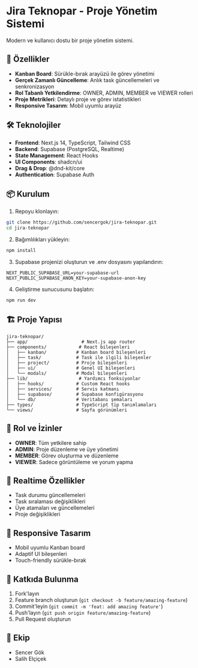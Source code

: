 # Jira Teknopar - Proje Yönetim Sistemi

Modern ve kullanıcı dostu bir proje yönetim sistemi.

## 🚀 Özellikler

- **Kanban Board**: Sürükle-bırak arayüzü ile görev yönetimi
- **Gerçek Zamanlı Güncelleme**: Anlık task güncellemeleri ve senkronizasyon
- **Rol Tabanlı Yetkilendirme**: OWNER, ADMIN, MEMBER ve VIEWER rolleri
- **Proje Metrikleri**: Detaylı proje ve görev istatistikleri
- **Responsive Tasarım**: Mobil uyumlu arayüz

## 🛠️ Teknolojiler

- **Frontend**: Next.js 14, TypeScript, Tailwind CSS
- **Backend**: Supabase (PostgreSQL, Realtime)
- **State Management**: React Hooks
- **UI Components**: shadcn/ui
- **Drag & Drop**: @dnd-kit/core
- **Authentication**: Supabase Auth

## 📦 Kurulum

1. Repoyu klonlayın:
```bash
git clone https://github.com/sencergok/jira-teknopar.git
cd jira-teknopar
```

2. Bağımlılıkları yükleyin:
```bash
npm install
```

3. Supabase projenizi oluşturun ve .env dosyasını yapılandırın:
```env
NEXT_PUBLIC_SUPABASE_URL=your-supabase-url
NEXT_PUBLIC_SUPABASE_ANON_KEY=your-supabase-anon-key
```

4. Geliştirme sunucusunu başlatın:
```bash
npm run dev
```

## 🏗️ Proje Yapısı

```
jira-teknopar/
├── app/                    # Next.js app router
├── components/            # React bileşenleri
│   ├── kanban/           # Kanban board bileşenleri
│   ├── task/             # Task ile ilgili bileşenler
│   ├── project/          # Proje bileşenleri
│   ├── ui/               # Genel UI bileşenleri
│   └── modals/           # Modal bileşenleri
├── lib/                   # Yardımcı fonksiyonlar
│   ├── hooks/            # Custom React hooks
│   ├── services/         # Servis katmanı
│   ├── supabase/         # Supabase konfigürasyonu
│   └── db/               # Veritabanı şemaları
├── types/                # TypeScript tip tanımlamaları
└── views/                # Sayfa görünümleri
```

## 🔐 Rol ve İzinler

- **OWNER**: Tüm yetkilere sahip
- **ADMIN**: Proje düzenleme ve üye yönetimi
- **MEMBER**: Görev oluşturma ve düzenleme
- **VIEWER**: Sadece görüntüleme ve yorum yapma

## 🔄 Realtime Özellikler

- Task durumu güncellemeleri
- Task sıralaması değişiklikleri
- Üye atamaları ve güncellemeleri
- Proje değişiklikleri

## 📱 Responsive Tasarım

- Mobil uyumlu Kanban board
- Adaptif UI bileşenleri
- Touch-friendly sürükle-bırak

## 🤝 Katkıda Bulunma

1. Fork'layın
2. Feature branch oluşturun (`git checkout -b feature/amazing-feature`)
3. Commit'leyin (`git commit -m 'feat: add amazing feature'`)
4. Push'layın (`git push origin feature/amazing-feature`)
5. Pull Request oluşturun


## 👥 Ekip

- Sencer Gök
- Salih Elçiçek
